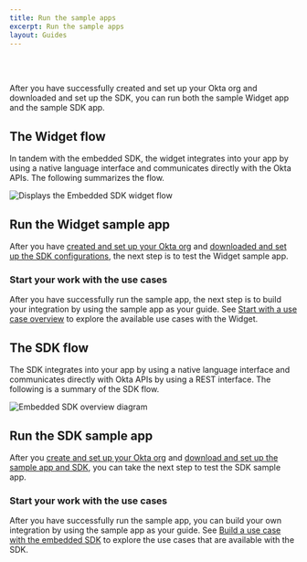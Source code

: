 ```yaml
---
title: Run the sample apps
excerpt: Run the sample apps
layout: Guides
---
```


<div class="oie-embedded-sdk">

<ApiLifecycle access="ie" /><br>
<ApiLifecycle access="Limited GA" /><br>

After you have successfully created and set up your Okta org and downloaded and set up the SDK, you can run both the sample Widget app and the sample SDK app.

## The Widget flow

In tandem with the embedded SDK, the widget integrates into your app by using a native language interface and communicates directly with the Okta APIs. The following summarizes the flow.

<div class="common-image-format">

![Displays the Embedded SDK widget flow](/img/oie-embedded-sdk/embedded-widget-overview.png)

</div>

## Run the Widget sample app

<StackSelector class="cleaner-selector"/>

After you have [created and set up your Okta org](/docs/guides/oie-embedded-common-org-setup/) and [downloaded and set up the SDK configurations](/docs/guides/oie-embedded-common-download-setup-app/aspnet/main/), the next step is to test the Widget sample app.

<StackSelector snippet="runwidgetapp" noSelector />

### Start your work with the use cases

After you have successfully run the sample app, the next step is to build your integration by using the sample app as your guide. See [Start with a use case overview](/docs/guides/oie-embedded-widget-use-cases/aspnet/oie-embedded-widget-use-case-overview/) to explore the available use cases with the Widget.

</div>

## The SDK flow

The SDK integrates into your app by using a native language interface and communicates directly with Okta APIs by using a REST interface. The following is a summary of the SDK flow.

<div class="common-image-format">

![Embedded SDK overview diagram](/img/oie-embedded-sdk/embedded-sdk-overview.png)

</div>

## Run the SDK sample app

<StackSelector class="cleaner-selector"/>

After you [create and set up your Okta org](/docs/guides/oie-embedded-common-org-setup/-/main/#get-set-up) and [download and set up the sample app and SDK](/docs/guides/oie-embedded-common-download-setup-app/-/main/), you can take the next step to test the SDK sample app.

<StackSelector snippet="runsdkapp" noSelector />

### Start your work with the use cases

After you have successfully run the sample app, you can build your own integration by using the sample app as your guide. See [Build a use case with the embedded SDK](/docs/guides/oie-embedded-sdk-overview/) to explore the use cases that are available with the SDK.

</div>
